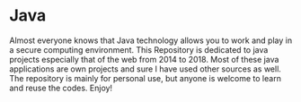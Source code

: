 # Java
Almost everyone knows that Java technology allows you to work and play in a secure computing environment. This Repository is dedicated to java projects especially that of the web from 2014 to 2018.  Most of these java applications are own projects and sure I have used other sources as well. The repository is mainly for personal use, but anyone is welcome to learn and reuse the codes. Enjoy!
